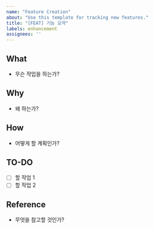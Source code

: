 ```yaml
---
name: "Feature Creation"
about: "Use this template for tracking new features."
title: "[FEAT] 기능 요약"
labels: enhancement
assignees: ''
---
```


## What
- 무슨 작업을 하는가?

## Why
- 왜 하는가?

## How
- 어떻게 할 계획인가?

## TO-DO
- [ ] 할 작업 1
- [ ] 할 작업 2

## Reference
- 무엇을 참고할 것인가?